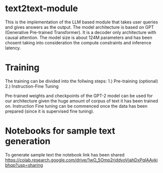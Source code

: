 # text2text-module
This is the implementation of the LLM based module that takes user queries and gives answers as the output.
The model architecture is based on GPT (Generative Pre-trained Transformer). It is a decoder only architecture with causal attention. The model size is about 124M parameters and has been chosent taking into 
consideration the compute constraints and inference latency.

# Training 
The training can be divided into the follwing steps:
1.) Pre-training (optional)
2.) Instruction-Fine Tuning 

Pre-trained weights and checkpoints of the GPT-2 model can be used for our architecture given the huge amount of corpus of text it has been trained on.
Instruction Fine tuning can be commenced once the data has been prepared (since it is supervised fine tuning).

# Notebooks for sample text generation 
To generate sample text the notebook link has been shared 
https://colab.research.google.com/drive/1wO_5Omp2rjddyoVjahDxPqIAAvkibhqp?usp=sharing

